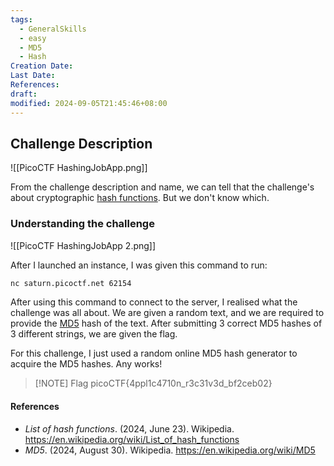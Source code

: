 ```yaml
---
tags:
  - GeneralSkills
  - easy
  - MD5
  - Hash
Creation Date: 
Last Date: 
References: 
draft: 
modified: 2024-09-05T21:45:46+08:00
---
```

## Challenge Description
![[PicoCTF HashingJobApp.png]]

From the challenge description and name, we can tell that the challenge's about cryptographic [hash functions](https://en.wikipedia.org/wiki/List_of_hash_functions). But we don't know which. 

### Understanding the challenge
![[PicoCTF HashingJobApp 2.png]]

After I launched an instance, I was given this command to run:

```bash
nc saturn.picoctf.net 62154
```

After using this command to connect to the server, I realised what the challenge was all about. We are given a random text, and we are required to provide the [MD5](https://en.wikipedia.org/wiki/MD5) hash of the text. After submitting 3 correct MD5 hashes of 3 different strings, we are given the flag. 

For this challenge, I just used a random online MD5 hash generator to acquire the MD5 hashes. Any works!

> [!NOTE] Flag
> picoCTF{4ppl1c4710n_r3c31v3d_bf2ceb02}

#### References
- _List of hash functions_. (2024, June 23). Wikipedia. https://en.wikipedia.org/wiki/List_of_hash_functions
- _MD5_. (2024, August 30). Wikipedia. https://en.wikipedia.org/wiki/MD5